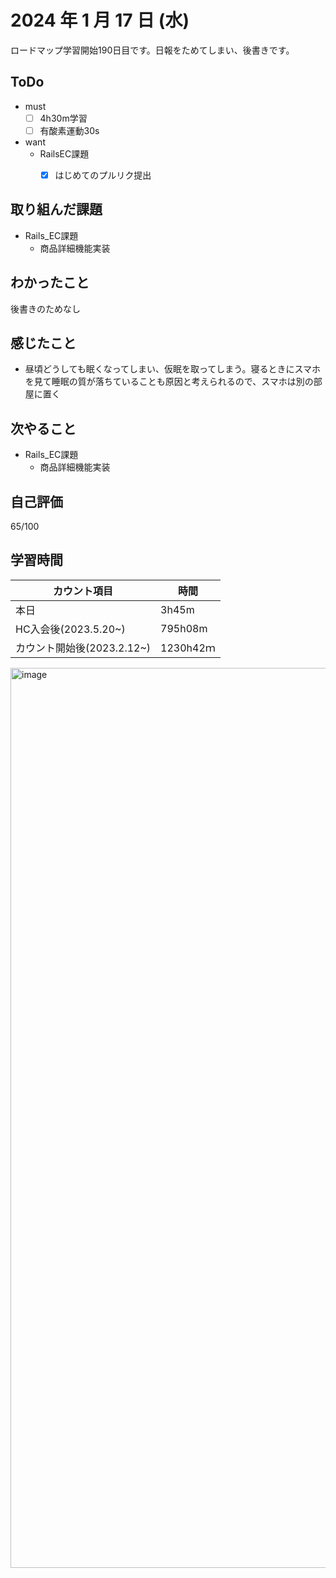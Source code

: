 # 2024 年 1 月 17 日 (水)
ロードマップ学習開始190日目です。日報をためてしまい、後書きです。


## ToDo
- must
  - [ ] 4h30m学習
  - [ ] 有酸素運動30s
- want
  -  RailsEC課題
     - [x] はじめてのプルリク提出


## 取り組んだ課題
- Rails_EC課題
  - 商品詳細機能実装


## わかったこと
後書きのためなし


## 感じたこと
- 昼頃どうしても眠くなってしまい、仮眠を取ってしまう。寝るときにスマホを見て睡眠の質が落ちていることも原因と考えられるので、スマホは別の部屋に置く


## 次やること
- Rails_EC課題
  - 商品詳細機能実装


## 自己評価
65/100


## 学習時間
|カウント項目|時間|
|----|----|
|本日|3h45m|
|HC入会後(2023.5.20~)|795h08m|
|カウント開始後(2023.2.12~)|1230h42ｍ|



<img width="1440" alt="image" src="https://github.com/yokoyamamn/daily_report/assets/94735931/1e89c146-1049-49f2-81de-7b069d3cb66c">




